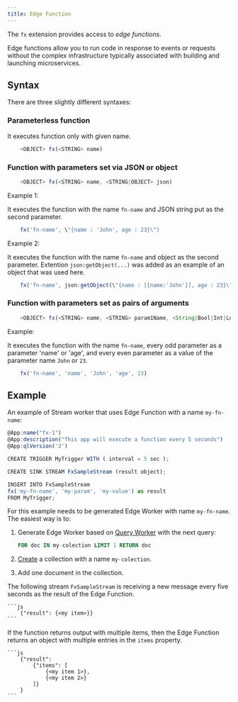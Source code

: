 ```yaml
---
title: Edge Function
---
```


The `fx` extension provides access to _edge functions_.

Edge functions allow you to run code in response to events or requests without the complex infrastructure typically associated with building and launching microservices.

## Syntax

There are three slightly different syntaxes:

### Parameterless function

It executes function only with given name.

```js
    <OBJECT> fx(<STRING> name)
```

### Function with parameters set via JSON or object

```js
    <OBJECT> fx(<STRING> name, <STRING|OBJECT> json)
```

Example 1:

It executes the function with the name `fn-name` and JSON string put as the second parameter.

```js
    fx('fn-name', \"{name : 'John', age : 23}\")
```

Example 2:

It executes the function with the name `fn-name` and object as the second parameter. Extention `json:getObject(...)` was added as an example of an object that was used here.

```js
    fx('fn-name', json:getObject(\"{name : [{name:'John'}], age : 23}\",'$'))
```

### Function with parameters set as pairs of arguments

```js
    <OBJECT> fx(<STRING> name, <STRING> param1Name, <String|Bool|Int|Long|Double|Float> param1Value, ...)
```

Example:

It executes the function with the name `fn-name`, every odd parameter as a parameter 'name' or 'age', and every even parameter as a value of the parameter name `John` or `23`.

```js
    fx('fn-name', 'name', 'John', 'age', 23)
```

## Example

An example of Stream worker that uses Edge Function with a name `my-fn-name`:

```js
@App:name("fx-1")
@App:description("This app will execute a function every 5 seconds")
@App:qlVersion('2')

CREATE TRIGGER MyTrigger WITH ( interval = 5 sec );

CREATE SINK STREAM FxSampleStream (result object);

INSERT INTO FxSampleStream
fx('my-fn-name', 'my-param', 'my-value') as result
FROM MyTrigger;
```

For this example needs to be generated Edge Worker with name `my-fn-name`.
The easiest way is to:

1. Generate Edge Worker based on [Query Worker](https://macrometa.com/docs/queryworkers/building-queries) with the next query:

    ```sql
    FOR doc IN my-colection LIMIT 1 RETURN doc
    ```

2. [Create](https://macrometa.com/docs/collections/documents/create-document-store) a collection with a name `my-colection`.
3. Add one document in the collection.

The following stream `FxSampleStream` is receiving a new message every five seconds as the result of the Edge Function.

    ```js
        {"result": {<my item>}}
    ```

If the function returns output with multiple items, then the Edge Function returns an object with multiple entries in the `items` property.

    ```js
        {"result": 
            {"items": [
                {<my item 1>},
                {<my item 2>}
            ]}
        }
    ```
